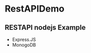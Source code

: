 # RestAPIDemo
<h2>RESTAPI nodejs Example</h2>
<ul>
  <li>Express.JS</li>
  <li>MonogoDB</li>
  </ul>
